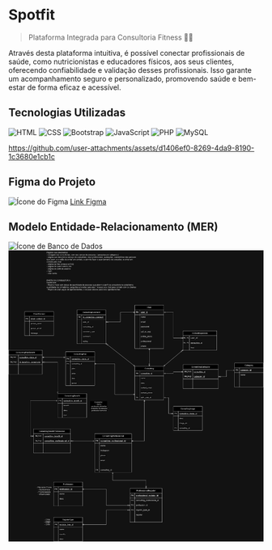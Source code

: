 # Spotfit 

> Plataforma Integrada para Consultoria Fitness 📲💪

Através desta plataforma intuitiva, é possível conectar profissionais de saúde, como nutricionistas e educadores físicos, aos seus clientes, oferecendo confiabilidade e validação desses profissionais. Isso garante um acompanhamento seguro e personalizado, promovendo saúde e bem-estar de forma eficaz e acessível.

## Tecnologias Utilizadas
![HTML](https://img.icons8.com/color/48/000000/html-5.png) ![CSS](https://img.icons8.com/color/48/000000/css3.png) ![Bootstrap](https://img.icons8.com/color/48/000000/bootstrap.png) ![JavaScript](https://img.icons8.com/color/48/000000/javascript.png) ![PHP](https://img.icons8.com/officel/50/000000/php-logo.png) ![MySQL](https://img.icons8.com/color/48/000000/mysql.png)

https://github.com/user-attachments/assets/d1406ef0-8269-4da9-8190-1c3680e1cb1c

## Figma do Projeto
![Ícone do Figma](https://img.icons8.com/color/15/000000/figma.png) [Link Figma](https://www.figma.com/design/znA2L5lbREKns5CIUwCCNv/Spotifit---Nosso-design?node-id=0%3A1&t=AhDOPeTS4z1Vltxz-1)

## Modelo Entidade-Relacionamento (MER)
![Ícone de Banco de Dados](https://img.icons8.com/color/15/000000/database.png) ![MER](/doc/logic_db_model_dark_mode.png)
